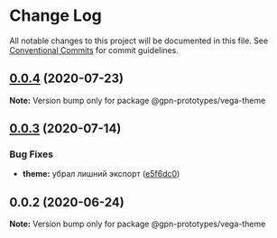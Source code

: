 # Change Log

All notable changes to this project will be documented in this file.
See [Conventional Commits](https://conventionalcommits.org) for commit guidelines.

## [0.0.4](https://github.com/gpn-prototypes/vega-ui/compare/@gpn-prototypes/vega-theme@0.0.3...@gpn-prototypes/vega-theme@0.0.4) (2020-07-23)

**Note:** Version bump only for package @gpn-prototypes/vega-theme





## [0.0.3](https://github.com/gpn-prototypes/vega-ui/compare/@gpn-prototypes/vega-theme@0.0.2...@gpn-prototypes/vega-theme@0.0.3) (2020-07-14)


### Bug Fixes

* **theme:** убрал лишний экспорт ([e5f6dc0](https://github.com/gpn-prototypes/vega-ui/commit/e5f6dc0d4d48f9a4c1976d4bb0db4b30c9830693))





## 0.0.2 (2020-06-24)

**Note:** Version bump only for package @gpn-prototypes/vega-theme
